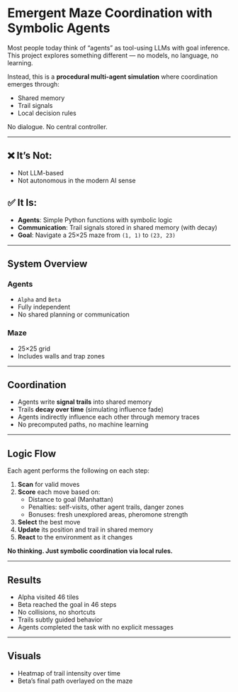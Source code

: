 # Emergent Maze Coordination with Symbolic Agents

Most people today think of “agents” as tool-using LLMs with goal inference.  
This project explores something different — no models, no language, no learning.

Instead, this is a **procedural multi-agent simulation** where coordination emerges through:
- Shared memory
- Trail signals
- Local decision rules

No dialogue. No central controller.

---

## ❌ It’s Not:
- Not LLM-based  
- Not autonomous in the modern AI sense

## ✅ It Is:
- **Agents**: Simple Python functions with symbolic logic  
- **Communication**: Trail signals stored in shared memory (with decay)  
- **Goal**: Navigate a 25×25 maze from `(1, 1)` to `(23, 23)`

---

## System Overview

### Agents
- `Alpha` and `Beta`
- Fully independent
- No shared planning or communication

### Maze
- 25×25 grid
- Includes walls and trap zones

---

## Coordination

- Agents write **signal trails** into shared memory  
- Trails **decay over time** (simulating influence fade)  
- Agents indirectly influence each other through memory traces  
- No precomputed paths, no machine learning

---

## Logic Flow

Each agent performs the following on each step:

1. **Scan** for valid moves  
2. **Score** each move based on:
   - Distance to goal (Manhattan)
   - Penalties: self-visits, other agent trails, danger zones
   - Bonuses: fresh unexplored areas, pheromone strength
3. **Select** the best move
4. **Update** its position and trail in shared memory
5. **React** to the environment as it changes

**No thinking. Just symbolic coordination via local rules.**

---

## Results

- Alpha visited 46 tiles  
- Beta reached the goal in 46 steps  
- No collisions, no shortcuts  
- Trails subtly guided behavior  
- Agents completed the task with no explicit messages

---

## Visuals

- Heatmap of trail intensity over time  
- Beta’s final path overlayed on the maze  

